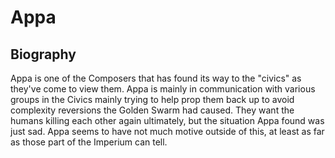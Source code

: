 # Appa

## Biography

Appa is one of the Composers that has found its way to the "civics" as they've come to view them.  Appa is mainly in communication with various groups in the Civics mainly trying to help prop them back up to avoid complexity reversions the Golden Swarm had caused.  They want the humans killing each other again ultimately, but the situation Appa found was just sad.  Appa seems to have not much motive outside of this, at least as far as those part of the Imperium can tell.  
